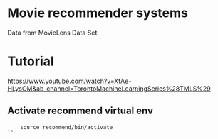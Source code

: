 
# Movie recommender systems

Data from MovieLens Data Set

# Tutorial

https://www.youtube.com/watch?v=XfAe-HLysOM&ab_channel=TorontoMachineLearningSeries%28TMLS%29

## Activate recommend virtual env
````
    source recommend/bin/activate
``